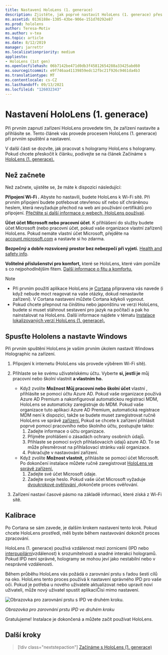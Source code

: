 ```yaml
---
title: Nastavení HoloLens (1. generace)
description: Zjistěte, jak poprvé nastavit HoloLens (1. generace) přes síť Wi-Fi pomocí účtu Microsoft (MSA) nebo Azure Active Directory (AAD).
ms.assetid: 0136188e-1305-43be-906e-151d70292e87
ms.prod: hololens
author: Teresa-Motiv
ms.author: v-tea
ms.topic: article
ms.date: 8/12/2019
manager: jarrettr
ms.localizationpriority: medium
appliesto:
- HoloLens (1st gen)
ms.openlocfilehash: 06b7142be471d0db3f45812654288a33425abd60
ms.sourcegitcommit: e9f746aa41139859edc12fbc21f926c9461da4b3
ms.translationtype: MT
ms.contentlocale: cs-CZ
ms.lasthandoff: 09/13/2021
ms.locfileid: "126032343"
---
```

# <a name="set-up-your-hololens-1st-gen"></a>Nastavení HoloLens (1. generace)

Při prvním zapnutí zařízení HoloLens provedete tím, že zařízení nastavíte a přihlásíte se.  Tento článek vás provede procesem HoloLens (1. generace) při prvním spuštění a nastavení.

V další části se dozvíte, jak pracovat s hologramy HoloLens s hologramy. Pokud chcete přeskočit k článku, podívejte se na článek Začínáme s [HoloLens (1. generace).](hololens1-basic-usage.md)

## <a name="before-you-start"></a>Než začnete

Než začnete, ujistěte se, že máte k dispozici následující:

**Připojení Wi-Fi .** Abyste ho nastavili, budete HoloLens k Wi-Fi sítě. Při prvním připojení budete potřebovat otevřenou síť nebo síť chráněnou heslem, která nevyžaduje přechod na web ani používání certifikátů pro připojení. [Přečtěte si další informace o webech, HoloLens používají](hololens-offline.md).

**Účet účet Microsoft nebo pracovní účet**. K přihlášení do služby budete účet Microsoft (nebo pracovní účet, pokud vaše organizace vlastní zařízení) HoloLens. Pokud nemáte vlastní účet Microsoft, přejděte na [account.microsoft.com](https://account.microsoft.com) a nastavte si ho zdarma.

**Bezpečný a dobře rozsvícený prostor bez nebezpečí při vyjetí.** [Health and safety info](https://go.microsoft.com/fwlink/p/?LinkId=746661).

**Volitelné příslušenství pro komfort,** které se HoloLens, které vám pomůže s co nejpohodlnějším fitem. [Další informace o fitu a komfortu.](https://support.microsoft.com/help/12632/hololens-fit-your-hololens)

> [!NOTE]
>  
> - Při prvním použití aplikace HoloLens je [Cortana](hololens-cortana.md) připravena vás navede (i když nebude moct reagovat na vaše otázky, dokud nenastavíte zařízení). V Cortana nastavení můžete Cortana kdykoli vypnout.
> - Pokud chcete přepnout na čínštinu nebo japonštinu ve verzi HoloLens, budete si muset stáhnout sestavení pro jazyk na počítači a pak ho nainstalovat na HoloLens. Další informace najdete v tématu [Instalace lokalizovaných verzí HoloLens (1. generace).](hololens1-install-localized.md)

## <a name="start-your-hololens-and-set-up-windows"></a>Spusťte Hololens a nastavte Windows

Při prvním spuštění HoloLens je vaším prvním úkolem nastavit Windows Holographic na zařízení.

1. Připojení k internetu (HoloLens vás provede výběrem Wi-Fi sítě).

1. Přihlaste se ke svému uživatelskému účtu. Vyberte **si, jestli je** můj pracovní nebo školní vlastnit **a vlastním ho.**
    - Když zvolíte **Možnost Můj pracovní nebo školní účet** vlastní , přihlásíte se pomocí účtu Azure AD. Pokud vaše organizace používá Azure AD Premium a nakonfiguroval automatickou registraci MDM, HoloLens se automaticky zaregistruje do MDM. Pokud vaše organizace tuto aplikaci Azure AD Premium, automatická registrace MDM není k dispozici, takže se budete muset zaregistrovat ručně HoloLens ve správě [zařízení.](hololens-enroll-mdm.md#different-ways-to-enroll) Pokud se chcete k zařízení přihlásit poprvé pomocí pracovního nebo školního účtu, postupujte takto:
        1. Zadejte informace o účtu organizace.
        1. Přijměte prohlášení o zásadách ochrany osobních údajů.
        1. Přihlaste se pomocí svých přihlašovacích údajů azure AD. To se může přesměrovat na přihlašovací stránku vaší organizace.
        1. Pokračujte v nastavování zařízení.
    - Když zvolíte **Možnost vlastnit,** přihlásíte se pomocí účet Microsoft. Po dokončení instalace můžete ručně zaregistrovat [HoloLens ve správě zařízení.](hololens-enroll-mdm.md#different-ways-to-enroll)
        1. Zadejte své účet Microsoft údaje.
        1. Zadejte svoje heslo. Pokud vaše účet Microsoft vyžaduje [dvoukrokové ověřování ,](https://blogs.technet.microsoft.com/microsoft_blog/2013/04/17/microsoft-account-gets-more-secure/)dokončete proces ověřování.

1. Zařízení nastaví časové pásmo na základě informací, které získá z Wi-Fi sítě.

## <a name="calibration"></a>Kalibrace

Po Cortana se sám zavede, je dalším krokem nastavení tento krok. Pokud chcete HoloLens prostředí, měli byste během nastavování dokončit proces zpracování.

HoloLens (1. generace) používá vzdálenost mezi zornicemi (IPD nebo [interpupilární](https://en.wikipedia.org/wiki/Interpupillary_distance)vzdálenost) k srozumitelnosti a snadné interakci hologramů. Pokud IPD není správné, hologramy se mohou jeví jako nestabilní nebo v nesprávné vzdálenosti.

Během průběhu HoloLens vás požádá o zarovnání prstu s řadou šesti cílů na oko. HoloLens tento proces používá k nastavení správného IPD pro vaše oči. Pokud je potřeba u nového uživatele aktualizovat nebo upravit noví uživateli, může nový uživatel spustit aplikaciČísi mimo nastavení.

![Obrazovka pro zarovnání prstu s IPD ve druhém kroku.](./images/ipd-finger-alignment-300px.jpg)

*Obrazovka pro zarovnání prstu IPD ve druhém kroku*

Gratulujeme! Instalace je dokončená a můžete začít používat HoloLens.

## <a name="next-steps"></a>Další kroky

> [!div class="nextstepaction"]
> [Začínáme s HoloLens (1. generace)](hololens1-basic-usage.md)

